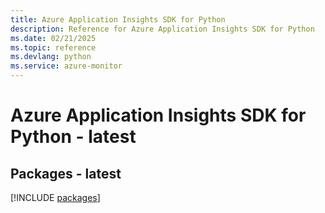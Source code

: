 ```yaml
---
title: Azure Application Insights SDK for Python
description: Reference for Azure Application Insights SDK for Python
ms.date: 02/21/2025
ms.topic: reference
ms.devlang: python
ms.service: azure-monitor
---
```

# Azure Application Insights SDK for Python - latest
## Packages - latest
[!INCLUDE [packages](application-insights-index.md)]